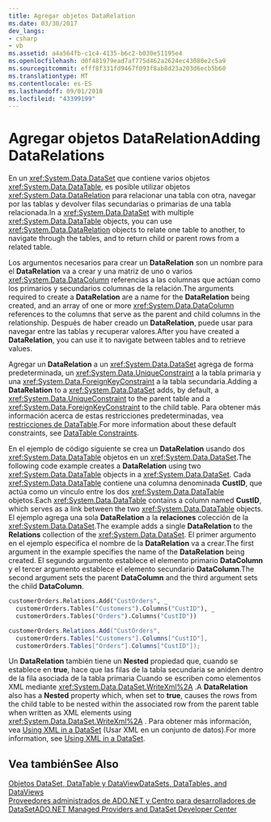 ```yaml
---
title: Agregar objetos DataRelation
ms.date: 03/30/2017
dev_langs:
- csharp
- vb
ms.assetid: a4a564fb-c1c4-4135-b6c2-b030e51195e4
ms.openlocfilehash: d0f481979ead7af775d462a2624ec43080e2c5a9
ms.sourcegitcommit: efff8f331fd9467f093f8ab8d23a203d6ecb5b60
ms.translationtype: MT
ms.contentlocale: es-ES
ms.lasthandoff: 09/01/2018
ms.locfileid: "43399199"
---
```

# <a name="adding-datarelations"></a><span data-ttu-id="e4048-102">Agregar objetos DataRelation</span><span class="sxs-lookup"><span data-stu-id="e4048-102">Adding DataRelations</span></span>
<span data-ttu-id="e4048-103">En un <xref:System.Data.DataSet> que contiene varios objetos <xref:System.Data.DataTable>, es posible utilizar objetos <xref:System.Data.DataRelation> para relacionar una tabla con otra, navegar por las tablas y devolver filas secundarias o primarias de una tabla relacionada.</span><span class="sxs-lookup"><span data-stu-id="e4048-103">In a <xref:System.Data.DataSet> with multiple <xref:System.Data.DataTable> objects, you can use <xref:System.Data.DataRelation> objects to relate one table to another, to navigate through the tables, and to return child or parent rows from a related table.</span></span>  
  
 <span data-ttu-id="e4048-104">Los argumentos necesarios para crear un **DataRelation** son un nombre para el **DataRelation** va a crear y una matriz de uno o varios <xref:System.Data.DataColumn> referencias a las columnas que actúan como los primarios y secundarios columnas de la relación.</span><span class="sxs-lookup"><span data-stu-id="e4048-104">The arguments required to create a **DataRelation** are a name for the **DataRelation** being created, and an array of one or more <xref:System.Data.DataColumn> references to the columns that serve as the parent and child columns in the relationship.</span></span> <span data-ttu-id="e4048-105">Después de haber creado un **DataRelation**, puede usar para navegar entre las tablas y recuperar valores.</span><span class="sxs-lookup"><span data-stu-id="e4048-105">After you have created a **DataRelation**, you can use it to navigate between tables and to retrieve values.</span></span>  
  
 <span data-ttu-id="e4048-106">Agregar un **DataRelation** a un <xref:System.Data.DataSet> agrega de forma predeterminada, un <xref:System.Data.UniqueConstraint> a la tabla primaria y una <xref:System.Data.ForeignKeyConstraint> a la tabla secundaria.</span><span class="sxs-lookup"><span data-stu-id="e4048-106">Adding a **DataRelation** to a <xref:System.Data.DataSet> adds, by default, a <xref:System.Data.UniqueConstraint> to the parent table and a <xref:System.Data.ForeignKeyConstraint> to the child table.</span></span> <span data-ttu-id="e4048-107">Para obtener más información acerca de estas restricciones predeterminadas, vea [restricciones de DataTable](../../../../../docs/framework/data/adonet/dataset-datatable-dataview/datatable-constraints.md).</span><span class="sxs-lookup"><span data-stu-id="e4048-107">For more information about these default constraints, see [DataTable Constraints](../../../../../docs/framework/data/adonet/dataset-datatable-dataview/datatable-constraints.md).</span></span>  
  
 <span data-ttu-id="e4048-108">En el ejemplo de código siguiente se crea un **DataRelation** usando dos <xref:System.Data.DataTable> objetos en un <xref:System.Data.DataSet>.</span><span class="sxs-lookup"><span data-stu-id="e4048-108">The following code example creates a **DataRelation** using two <xref:System.Data.DataTable> objects in a <xref:System.Data.DataSet>.</span></span> <span data-ttu-id="e4048-109">Cada <xref:System.Data.DataTable> contiene una columna denominada **CustID**, que actúa como un vínculo entre los dos <xref:System.Data.DataTable> objetos.</span><span class="sxs-lookup"><span data-stu-id="e4048-109">Each <xref:System.Data.DataTable> contains a column named **CustID**, which serves as a link between the two <xref:System.Data.DataTable> objects.</span></span> <span data-ttu-id="e4048-110">El ejemplo agrega una sola **DataRelation** a la **relaciones** colección de la <xref:System.Data.DataSet>.</span><span class="sxs-lookup"><span data-stu-id="e4048-110">The example adds a single **DataRelation** to the **Relations** collection of the <xref:System.Data.DataSet>.</span></span> <span data-ttu-id="e4048-111">El primer argumento en el ejemplo especifica el nombre de la **DataRelation** va a crear.</span><span class="sxs-lookup"><span data-stu-id="e4048-111">The first argument in the example specifies the name of the **DataRelation** being created.</span></span> <span data-ttu-id="e4048-112">El segundo argumento establece el elemento primario **DataColumn** y el tercer argumento establece el elemento secundario **DataColumn**.</span><span class="sxs-lookup"><span data-stu-id="e4048-112">The second argument sets the parent **DataColumn** and the third argument sets the child **DataColumn**.</span></span>  
  
```vb  
customerOrders.Relations.Add("CustOrders", _  
  customerOrders.Tables("Customers").Columns("CustID"), _  
  customerOrders.Tables("Orders").Columns("CustID"))  
```  
  
```csharp  
customerOrders.Relations.Add("CustOrders",  
  customerOrders.Tables["Customers"].Columns["CustID"],  
  customerOrders.Tables["Orders"].Columns["CustID"]);  
```  
  
 <span data-ttu-id="e4048-113">Un **DataRelation** también tiene un **Nested** propiedad que, cuando se establece en **true**, hace que las filas de la tabla secundaria se aniden dentro de la fila asociada de la tabla primaria Cuando se escriben como elementos XML mediante <xref:System.Data.DataSet.WriteXml%2A> .</span><span class="sxs-lookup"><span data-stu-id="e4048-113">A **DataRelation** also has a **Nested** property which, when set to **true**, causes the rows from the child table to be nested within the associated row from the parent table when written as XML elements using <xref:System.Data.DataSet.WriteXml%2A> .</span></span> <span data-ttu-id="e4048-114">Para obtener más información, vea [Using XML in a DataSet](../../../../../docs/framework/data/adonet/dataset-datatable-dataview/using-xml-in-a-dataset.md) (Usar XML en un conjunto de datos).</span><span class="sxs-lookup"><span data-stu-id="e4048-114">For more information, see [Using XML in a DataSet](../../../../../docs/framework/data/adonet/dataset-datatable-dataview/using-xml-in-a-dataset.md).</span></span>  
  
## <a name="see-also"></a><span data-ttu-id="e4048-115">Vea también</span><span class="sxs-lookup"><span data-stu-id="e4048-115">See Also</span></span>  
 [<span data-ttu-id="e4048-116">Objetos DataSet, DataTable y DataView</span><span class="sxs-lookup"><span data-stu-id="e4048-116">DataSets, DataTables, and DataViews</span></span>](../../../../../docs/framework/data/adonet/dataset-datatable-dataview/index.md)  
 [<span data-ttu-id="e4048-117">Proveedores administrados de ADO.NET y Centro para desarrolladores de DataSet</span><span class="sxs-lookup"><span data-stu-id="e4048-117">ADO.NET Managed Providers and DataSet Developer Center</span></span>](https://go.microsoft.com/fwlink/?LinkId=217917)
